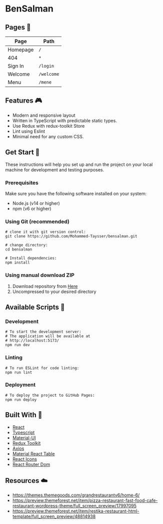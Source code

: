 # BenSalman

## Pages 📃

| Page     | Path       |
| -------- | ---------- |
| Homepage | `/`        |
| 404      | `*`        |
| Sign In  | `/login`   |
| Welcome  | `/welcome` |
| Menu     | `/mene`    |

## Features 🎮

- Modern and responsive layout
- Written in TypeScript with predictable static types.
- Use Redux with redux-toolkit Store
- Lint using Eslint
- Minimal need for any custom CSS.

## Get Start 🚀

These instructions will help you set up and run the project on your local machine for development and testing purposes.

### Prerequisites

Make sure you have the following software installed on your system:

- Node.js (v14 or higher)
- npm (v6 or higher)

### Using Git (recommended)

```shell
# clone it with git version control:
git clone https://github.com/Mohammed-Taysser/bensalman.git

# change directory:
cd bensalman

# Install dependencies:
npm install
```

### Using manual download ZIP

1. Download repository from [Here](https://minhaskamal.github.io/DownGit/#/home?url=https://github.com/Mohammed-Taysser/bensalman)
2. Uncompressed to your desired directory

## Available Scripts 🤖

### Development

```shell
# To start the development server:
# The application will be available at
# http://localhost:5173/
npm run dev
```

### Linting

```shell
# To run ESLint for code linting:
npm run lint
```

### Deployment

```shell
# To deploy the project to GitHub Pages:
npm run deploy
```

## Built With 🧰

- [React](https://reactjs.org/)
- [Typescript](https://www.typescriptlang.org/)
- [Material-UI](https://mui.com/)
- [Redux Toolkit](https://redux-toolkit.js.org/)
- [Axios](https://axios-http.com/)
- [Material React Table](https://www.material-react-table.com/)
- [React Icons](https://react-icons.github.io/react-icons)
- [React Router Dom](https://reactrouter.com/en/main)

## Resources ☁️

- <https://themes.themegoods.com/grandrestaurantv6/home-6/>
- <https://preview.themeforest.net/item/pizza-restaurant-fast-food-cafe-restaurant-wordpress-theme/full_screen_preview/17997095>
- <https://preview.themeforest.net/item/restika-restaurant-html-template/full_screen_preview/48814938>
